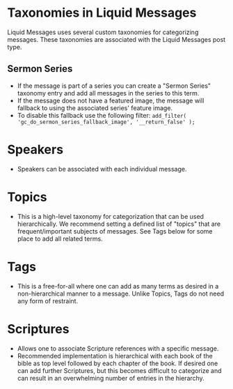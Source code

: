 # Taxonomies in Liquid Messages
Liquid Messages uses several custom taxonomies for categorizing messages. These taxonomies are associated with the Liquid Messages post type.

## Sermon Series
- If the message is part of a series you can create a "Sermon Series" taxonomy entry and add all messages in the series to this term.
- If the message does not have a featured image, the message will fallback to using the associated series' feature image.
- To disable this fallback use the following filter:
`add_filter( 'gc_do_sermon_series_fallback_image', '__return_false' );`

# Speakers
- Speakers can be associated with each individual message.

# Topics
- This is a high-level taxonomy for categorization that can be used hierarchically. We recommend setting a defined list of "topics" that are frequent/important subjects of messages. See Tags below for some place to add all related terms.

# Tags
- This is a free-for-all where one can add as many terms as desired in a non-hierarchical manner to a message. Unlike Topics, Tags do not need any form of restraint.

# Scriptures
- Allows one to associate Scripture references with a specific message.
- Recommended implementation is hierarchical with each book of the bible as top level followed by each chapter of the book. If desired one can add further Scriptures, but this becomes difficult to categorize and can result in an overwhelming number of entries in the hierarchy.
